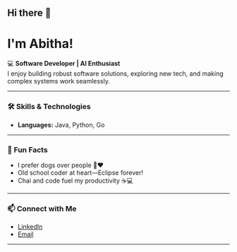 ## Hi there 👋

<!--
**svsaiabitha/svsaiabitha** is a ✨ _special_ ✨ repository because its `README.md` (this file) appears on your GitHub profile.

Here are some ideas to get you started:

- 🔭 I’m currently working on ...
- 🌱 I’m currently learning ...
- 👯 I’m looking to collaborate on ...
- 🤔 I’m looking for help with ...
- 💬 Ask me about ...
- 📫 How to reach me: ...
- 😄 Pronouns: ...
- ⚡ Fun fact: ...
-->

# I'm Abitha! 

💻 **Software Developer | AI Enthusiast**  
I enjoy building robust software solutions, exploring new tech, and making complex systems work seamlessly.  

---

### 🛠 Skills & Technologies
- **Languages:** Java, Python, Go  


---
### 🌟 Fun Facts

- I prefer dogs over people 🐶❤️  
- Old school coder at heart—Eclipse forever!  
- Chai and code fuel my productivity ☕💻  


---

### 📫 Connect with Me
- [LinkedIn](https://www.linkedin.com/in/sai-abitha/)  
- [Email](mailto:saiabitharao@gmail.com)

---

